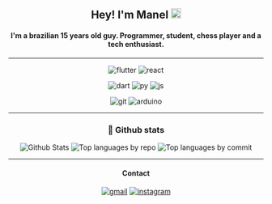 <div align='center'>

## Hey! I'm Manel <img src="https://media.giphy.com/media/hvRJCLFzcasrR4ia7z/giphy.gif" width="20px">
#### I'm a brazilian 15 years old guy. Programmer, student, chess player and a tech enthusiast.

<hr>

  ![flutter](https://img.shields.io/badge/Flutter-02569B?style=for-the-badge&logo=flutter&logoColor=white)
  ![react](https://img.shields.io/badge/React-20232A?style=for-the-badge&logo=react&logoColor=61DAFB)
  
  ![dart](https://img.shields.io/badge/Dart-0175C2?style=for-the-badge&logo=dart&logoColor=white)
  ![py](https://img.shields.io/badge/Python-FFD43B?style=for-the-badge&logo=python&logoColor=blue)
  ![js](https://img.shields.io/badge/JavaScript-323330?style=for-the-badge&logo=javascript&logoColor=F7DF1E)
  
  ![git](https://img.shields.io/badge/GIT-E44C30?style=for-the-badge&logo=git&logoColor=white)
  ![arduino](https://img.shields.io/badge/Arduino-00979D?style=for-the-badge&logo=Arduino&logoColor=white)
  
<hr>
  
### 📍 Github stats

![Github Stats](http://github-profile-summary-cards.vercel.app/api/cards/profile-details?username=manuelzzz&theme=github_dark)
![Top languages by repo](http://github-profile-summary-cards.vercel.app/api/cards/repos-per-language?username=manuelzzz&theme=github_dark)
![Top languages by commit](http://github-profile-summary-cards.vercel.app/api/cards/most-commit-language?username=manuelzzz&theme=github_dark)

<hr> 
  
#### Contact
[![gmail](https://img.shields.io/badge/Gmail-D14836?style=for-the-badge&logo=gmail&logoColor=white)](mailto:manuel.santos.souza.23@gmail.com)
[![instagram](https://img.shields.io/badge/Instagram-E4405F?style=for-the-badge&logo=instagram&logoColor=white)](https://instagram.com/manel.rar)
</div>
